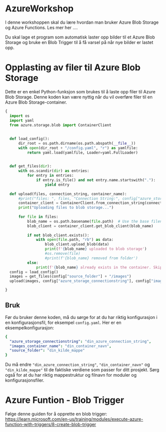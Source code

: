 # AzureWorkshop

I denne workshoppen skal du lære hvordan man bruker Azure Blob Storage og Azure Functions. Les mer her ....

Du skal lage et program som automatisk laster opp bilder til et Azure Blob Storage og bruke en Blob Trigger til å få varsel på når nye bilder er lastet opp. 

# Opplasting av filer til Azure Blob Storage

Dette er en enkel Python-funksjon som brukes til å laste opp filer til Azure Blob Storage. Denne koden kan være nyttig når du vil overføre filer til en Azure Blob Storage-container.


```python
{
  import os
  import yaml
  from azure.storage.blob import ContainerClient
  
  
  def load_config():
      dir_root = os.path.dirname(os.path.abspath(__file__))
      with open(dir_root + "/config.yaml", "r") as yamlfile:
          return yaml.load(yamlfile, Loader=yaml.FullLoader)
      
  
  def get_files(dir):
      with os.scandir(dir) as entries:
          for entry in entries:
              if entry.is_file() and not entry.name.startswith("."):
                  yield entry
  
  def upload(files, connection_string, container_name):
      #print("files: ", files, "Connection String:", config["azure_storage_connectionstring"], "Container name:", config["images_container_name"])
      container_client = ContainerClient.from_connection_string(connection_string, container_name)
      print("Uploading files to blob storage...")
      
      for file in files:
          blob_name = os.path.basename(file.path)  # Use the base filename as the blob name
          blob_client = container_client.get_blob_client(blob_name)
  
          if not blob_client.exists():
              with open(file.path, "rb") as data:
                  blob_client.upload_blob(data)
                  print(f'{blob_name} uploaded to blob storage')
                  #os.remove(file)
                  #print(f'{blob_name} removed from folder')
          else:
              print(f'{blob_name} already exists in the container. Skipping upload.')
  config = load_config()
  images = get_files(config["source_folder"] + "/images")
  upload(images, config["azure_storage_connectionstring"], config["images_container_name"])

}

```

## Bruk

Før du bruker denne koden, må du sørge for at du har riktig konfigurasjon i en konfigurasjonsfil, for eksempel `config.yaml`. Her er en eksempelkonfigurasjon:

```yaml
{
  "azure_storage_connectionstring": "din_azure_connection_string",
  "images_container_name": "din_container_navn",
  "source_folder": "din_kilde_mappe"
}
```

Du må endre `"din_azure_connection_string"`, `"din_container_navn"` og `"din_kilde_mappe"` til de faktiske verdiene som passer for ditt prosjekt. Sørg også for at du har riktig mappestruktur og filnavn for moduler og konfigurasjonsfiler.


# Azure Funtion - Blob Trigger

Følge denne guiden for å opprette en blob trigger: https://learn.microsoft.com/en-us/training/modules/execute-azure-function-with-triggers/8-create-blob-trigger







